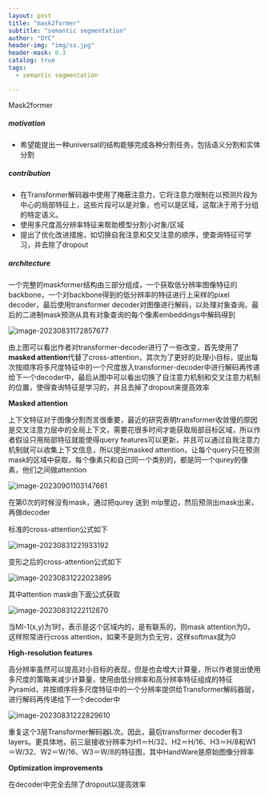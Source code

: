 ```yaml
---
layout: post
title: "mask2former"
subtitle: "semantic segmentation"
author: "DYC"
header-img: "img/ss.jpg"
header-mask: 0.3
catalog: true
tags:
  - semantic segmentation

---
```


Mask2former

##### motivation

- 希望能提出一种universal的结构能够完成各种分割任务，包括语义分割和实体分割

##### contribution

- 在Transformer解码器中使用了掩蔽注意力，它将注意力限制在以预测片段为中心的局部特征上，这些片段可以是对象，也可以是区域，这取决于用于分组的特定语义。
- 使用多尺度高分辨率特征来帮助模型分割小对象/区域
- 提出了优化改进措施，如切换自我注意和交叉注意的顺序，使查询特征可学习，并去除了dropout

##### architecture

一个完整的maskformer结构由三部分组成，一个获取低分辨率图像特征的backbone，一个对backbone得到的低分辨率的特征进行上采样的pixel decoder，最后使用transformer decoder对图像进行解码，以处理对象查询。最后的二进制mask预测从具有对象查询的每个像素embeddings中解码得到

![image-20230831172857677](https://cdn.jsdelivr.net/gh/ddyycc123/imageloader@main/image-20230831172857677.png)

由上图可以看出作者对transformer-decoder进行了一些改变，首先使用了**masked attention**代替了cross-attention，其次为了更好的处理小目标，提出每次按顺序将多尺度特征中的一个尺度放入transformer-decoder中进行解码再传递给下一个decoder中，最后从图中可以看出切换了自注意力机制和交叉注意力机制的位置，使得查询特征是学习的，并且去掉了dropout来提高效率

 **Masked attention**

上下文特征对于图像分割而言很重要，最近的研究表明transformer收敛慢的原因是交叉注意力层中的全局上下文，需要花很多时间才能获取局部目标区域，所以作者假设只用局部特征就能使得query features可以更新，并且可以通过自我注意力机制就可以收集上下文信息，所以提出masked attention，让每个query只在预测mask的区域中获取，每个像素只和自己同一个类别的，都是同一个qurey的像素，他们之间做attention

![image-20230901103147661](https://cdn.jsdelivr.net/gh/ddyycc123/imageloader@main/image-20230901103147661.png)

在第0次的时候没有mask，通过把qurey 送到 mlp里边，然后预测出mask出来，再做decoder

标准的cross-attention公式如下

![image-20230831221933192](https://cdn.jsdelivr.net/gh/ddyycc123/imageloader@main/image-20230831221933192.png)

变形之后的cross-attention公式如下

![image-20230831222023895](https://cdn.jsdelivr.net/gh/ddyycc123/imageloader@main/image-20230831222023895.png)

其中attention  mask由下面公式获取

![image-20230831222112870](https://cdn.jsdelivr.net/gh/ddyycc123/imageloader@main/image-20230831222112870.png)

当Ml-1(x,y)为1时，表示是这个区域内的，是有联系的，则mask attention为0，这样照常进行cross attention，如果不是则为负无穷，这样softmax就为0

**High-resolution features**

高分辨率虽然可以提高对小目标的表现，但是也会增大计算量，所以作者提出使用多尺度的策略来减少计算量，使用由低分辨率和高分辨率特征组成的特征Pyramid，并按顺序将多尺度特征中的一个分辨率提供给Transformer解码器层，进行解码再传递给下一个decoder中

![image-20230831222829610](https://cdn.jsdelivr.net/gh/ddyycc123/imageloader@main/image-20230831222829610.png)

重复这个3层Transformer解码器L次。因此，最后transformer decoder有3 layers。更具体地，前三层接收分辨率为H1＝H/32、H2＝H/16、H3＝H/8和W1＝W/32、W2＝W/16、W3＝W/8的特征图，其中HandWare是原始图像分辨率

 **Optimization improvements**

在decoder中完全去除了dropout以提高效率